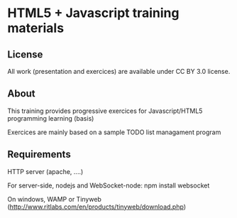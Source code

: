 # HTML5 + Javascript training materials

## License

All work (presentation and exercices) are available under CC BY 3.0 license.

## About

This training provides progressive exercices for Javascript/HTML5 programming
learning (basis)

Exercices are mainly based on a sample TODO list managament program

## Requirements

HTTP server (apache, ....)

For server-side, nodejs and WebSocket-node: npm install websocket

On windows, WAMP or Tinyweb (http://www.ritlabs.com/en/products/tinyweb/download.php)
